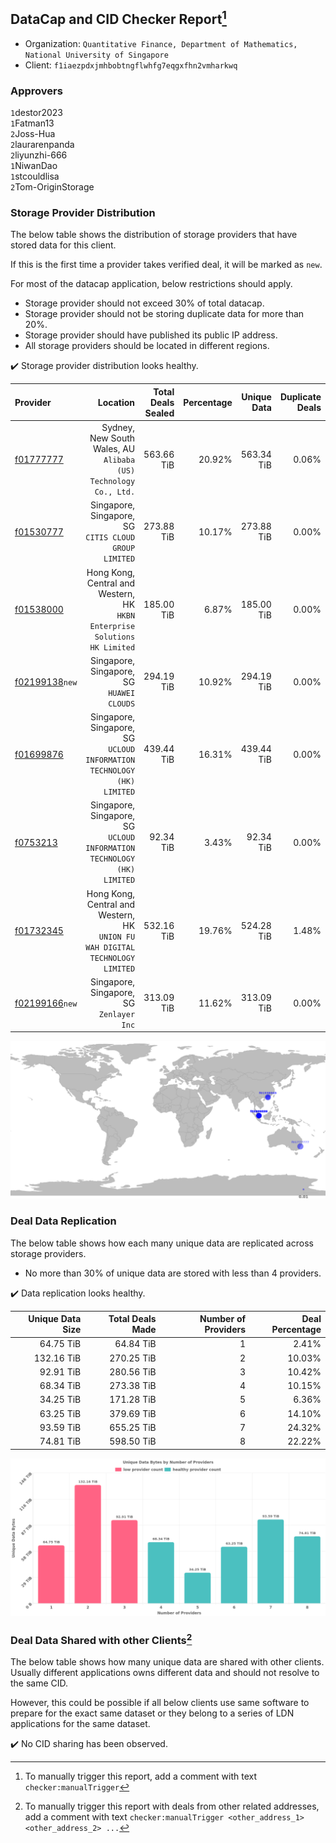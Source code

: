## DataCap and CID Checker Report[^1]
 - Organization: `Quantitative Finance, Department of Mathematics, National University of Singapore`
 - Client: `f1iaezpdxjmhbobtngflwhfg7eqgxfhn2vmharkwq`
### Approvers
`1`destor2023<br/>`1`Fatman13<br/>`2`Joss-Hua<br/>`2`laurarenpanda<br/>`2`liyunzhi-666<br/>`1`NiwanDao<br/>`1`stcouldlisa<br/>`2`Tom-OriginStorage

### Storage Provider Distribution
The below table shows the distribution of storage providers that have stored data for this client.

If this is the first time a provider takes verified deal, it will be marked as `new`.

For most of the datacap application, below restrictions should apply.
 - Storage provider should not exceed 30% of total datacap.
 - Storage provider should not be storing duplicate data for more than 20%.
 - Storage provider should have published its public IP address.
 - All storage providers should be located in different regions.

✔️ Storage provider distribution looks healthy.

| Provider                                                    |                                                                         Location | Total Deals Sealed | Percentage | Unique Data | Duplicate Deals |
| :---------------------------------------------------------- | -------------------------------------------------------------------------------: | -----------------: | ---------: | ----------: | --------------: |
| [f01777777](https://filfox.info/en/address/f01777777)       |              Sydney, New South Wales, AU<br/>`Alibaba (US) Technology Co., Ltd.` |         563.66 TiB |     20.92% |  563.34 TiB |           0.06% |
| [f01530777](https://filfox.info/en/address/f01530777)       |                         Singapore, Singapore, SG<br/>`CITIS CLOUD GROUP LIMITED` |         273.88 TiB |     10.17% |  273.88 TiB |           0.00% |
| [f01538000](https://filfox.info/en/address/f01538000)       |    Hong Kong, Central and Western, HK<br/>`HKBN Enterprise Solutions HK Limited` |         185.00 TiB |      6.87% |  185.00 TiB |           0.00% |
| [f02199138](https://filfox.info/en/address/f02199138)`new`  |                                     Singapore, Singapore, SG<br/>`HUAWEI CLOUDS` |         294.19 TiB |     10.92% |  294.19 TiB |           0.00% |
| [f01699876](https://filfox.info/en/address/f01699876)       |        Singapore, Singapore, SG<br/>`UCLOUD INFORMATION TECHNOLOGY (HK) LIMITED` |         439.44 TiB |     16.31% |  439.44 TiB |           0.00% |
| [f0753213](https://filfox.info/en/address/f0753213)         |        Singapore, Singapore, SG<br/>`UCLOUD INFORMATION TECHNOLOGY (HK) LIMITED` |          92.34 TiB |      3.43% |   92.34 TiB |           0.00% |
| [f01732345](https://filfox.info/en/address/f01732345)       | Hong Kong, Central and Western, HK<br/>`UNION FU WAH DIGITAL TECHNOLOGY LIMITED` |         532.16 TiB |     19.76% |  524.28 TiB |           1.48% |
| [f02199166](https://filfox.info/en/address/f02199166)`new`  |                                      Singapore, Singapore, SG<br/>`Zenlayer Inc` |         313.09 TiB |     11.62% |  313.09 TiB |           0.00% |

<img src="https://raw.githubusercontent.com/data-preservation-programs/filplus-checker-assets/main/filecoin-project/filecoin-plus-large-datasets/issues/1264/1686636778875.png"/>

### Deal Data Replication
The below table shows how each many unique data are replicated across storage providers.

- No more than 30% of unique data are stored with less than 4 providers.

✔️ Data replication looks healthy.

| Unique Data Size | Total Deals Made | Number of Providers | Deal Percentage |
| ---------------: | ---------------: | ------------------: | --------------: |
|        64.75 TiB |        64.84 TiB |                   1 |           2.41% |
|       132.16 TiB |       270.25 TiB |                   2 |          10.03% |
|        92.91 TiB |       280.56 TiB |                   3 |          10.42% |
|        68.34 TiB |       273.38 TiB |                   4 |          10.15% |
|        34.25 TiB |       171.28 TiB |                   5 |           6.36% |
|        63.25 TiB |       379.69 TiB |                   6 |          14.10% |
|        93.59 TiB |       655.25 TiB |                   7 |          24.32% |
|        74.81 TiB |       598.50 TiB |                   8 |          22.22% |

<img src="https://raw.githubusercontent.com/data-preservation-programs/filplus-checker-assets/main/filecoin-project/filecoin-plus-large-datasets/issues/1264/1686636779612.png"/>

### Deal Data Shared with other Clients[^3]
The below table shows how many unique data are shared with other clients.
Usually different applications owns different data and should not resolve to the same CID.

However, this could be possible if all below clients use same software to prepare for the exact same dataset or they belong to a series of LDN applications for the same dataset.

✔️ No CID sharing has been observed.

[^1]: To manually trigger this report, add a comment with text `checker:manualTrigger`

[^2]: Deals from those addresses are combined into this report as they are specified with `checker:manualTrigger`

[^3]: To manually trigger this report with deals from other related addresses, add a comment with text `checker:manualTrigger <other_address_1> <other_address_2> ...`
